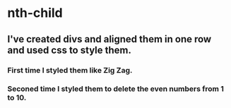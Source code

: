 # nth-child
## I've created divs and aligned them in one row and used css to style them.
### First time I styled them like Zig Zag.
### Seconed time I styled them to delete the even numbers from 1 to 10. 